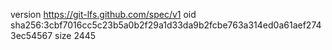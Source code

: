 version https://git-lfs.github.com/spec/v1
oid sha256:3cbf7016cc5c23b5a0b2f29a1d33da9b2fcbe763a314ed0a61aef2743ec54567
size 2445
